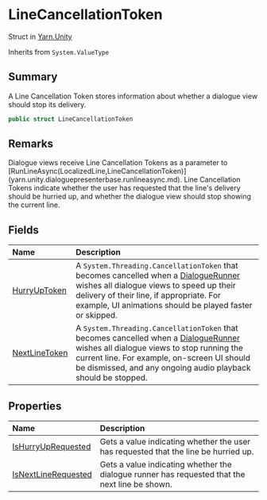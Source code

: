 # LineCancellationToken

Struct in [Yarn.Unity](/docs/api/csharp/yarn.unity.md)

Inherits from `System.ValueType`

## Summary


A Line Cancellation Token stores information about whether a dialogue
view should stop its delivery.


```csharp
public struct LineCancellationToken
```

## Remarks

<p>Dialogue views receive Line Cancellation Tokens as a parameter to
[RunLineAsync(LocalizedLine,LineCancellationToken)](yarn.unity.dialoguepresenterbase.runlineasync.md). Line Cancellation
Tokens indicate whether the user has requested that the line's delivery
should be hurried up, and whether the dialogue view should stop showing
the current line.</p>

## Fields

|Name|Description|
|:---|:---|
|[HurryUpToken](/docs/api/csharp/yarn.unity.linecancellationtoken.hurryuptoken.md)|A  `System.Threading.CancellationToken`  that becomes cancelled when a  [DialogueRunner](yarn.unity.dialoguerunner.md)  wishes all dialogue views to speed up their delivery of their line, if appropriate. For example, UI animations should be played faster or skipped.|
|[NextLineToken](/docs/api/csharp/yarn.unity.linecancellationtoken.nextlinetoken.md)|A  `System.Threading.CancellationToken`  that becomes cancelled when a  [DialogueRunner](yarn.unity.dialoguerunner.md)  wishes all dialogue views to stop running the current line. For example, on-screen UI should be dismissed, and any ongoing audio playback should be stopped.|

## Properties

|Name|Description|
|:---|:---|
|[IsHurryUpRequested](/docs/api/csharp/yarn.unity.linecancellationtoken.ishurryuprequested.md)|Gets a value indicating whether the user has requested that the line be hurried up.|
|[IsNextLineRequested](/docs/api/csharp/yarn.unity.linecancellationtoken.isnextlinerequested.md)|Gets a value indicating whether the dialogue runner has requested that the next line be shown.|


